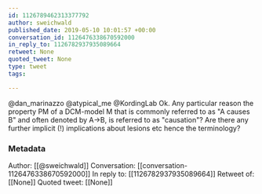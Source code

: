 ```yaml
---
id: 1126789462313377792
author: sweichwald
published_date: 2019-05-10 10:01:57 +00:00
conversation_id: 1126476338670592000
in_reply_to: 1126782937935089664
retweet: None
quoted_tweet: None
type: tweet
tags:

---
```


@dan_marinazzo @atypical_me @KordingLab Ok.
Any particular reason the property PM of a DCM-model M that is commonly referred to as "A causes B" and often denoted by A→B, is referred to as "causation"?
Are there any further implicit (!) implications about lesions etc hence the terminology?

### Metadata

Author: [[@sweichwald]]
Conversation: [[conversation-1126476338670592000]]
In reply to: [[1126782937935089664]]
Retweet of: [[None]]
Quoted tweet: [[None]]
